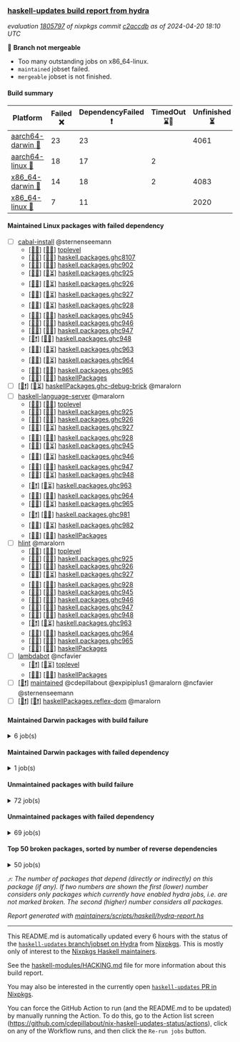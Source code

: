 ### [haskell-updates build report from hydra](https://hydra.nixos.org/jobset/nixpkgs/haskell-updates)
*evaluation [1805797](https://hydra.nixos.org/eval/1805797) of nixpkgs commit [c2accdb](https://github.com/NixOS/nixpkgs/commits/c2accdbb66c3bfe084995cffa1047cda42db15ef) as of 2024-04-20 18:10 UTC*

🔴 **Branch not mergeable**
  * Too many outstanding jobs on x86_64-linux.
  * `maintained` jobset failed.
  * `mergeable` jobset is not finished.

#### Build summary

 | Platform | Failed ❌ | DependencyFailed ❗ | TimedOut ⌛🚫 | Unfinished ⏳ | Success ✅ | 
 | --- | --- | --- | --- | --- | --- | 
 | [aarch64-darwin 🍏](https://hydra.nixos.org/eval/1805797?filter=.aarch64-darwin) | 23 | 23 |  | 4061 | 2248 | 
 | [aarch64-linux 📱](https://hydra.nixos.org/eval/1805797?filter=.aarch64-linux) | 18 | 17 | 2 |  | 6365 | 
 | [x86_64-darwin 🍎](https://hydra.nixos.org/eval/1805797?filter=.x86_64-darwin) | 14 | 18 | 2 | 4083 | 2261 | 
 | [x86_64-linux 🐧](https://hydra.nixos.org/eval/1805797?filter=.x86_64-linux) | 7 | 11 |  | 2020 | 4459 | 
#### Maintained Linux packages with failed dependency
- [ ] [cabal-install](https://hydra.nixos.org/eval/1805797?filter=cabal-install) @sternenseemann
  - [[📱✅]](https://hydra.nixos.org/build/257102555) [[🐧✅]](https://hydra.nixos.org/build/257077080) [toplevel](https://hydra.nixos.org/eval/1805797?filter=cabal-install)
  - [[📱✅]](https://hydra.nixos.org/build/257092781) [[🐧✅]](https://hydra.nixos.org/build/257084860) [haskell.packages.ghc8107](https://hydra.nixos.org/eval/1805797?filter=haskell.packages.ghc8107.cabal-install)
  - [[📱✅]](https://hydra.nixos.org/build/257080838) [[🐧✅]](https://hydra.nixos.org/build/257081045) [haskell.packages.ghc902](https://hydra.nixos.org/eval/1805797?filter=haskell.packages.ghc902.cabal-install)
  - [[📱✅]](https://hydra.nixos.org/build/257077527) [[🐧⏳]](https://hydra.nixos.org/build/257102604) [haskell.packages.ghc925](https://hydra.nixos.org/eval/1805797?filter=haskell.packages.ghc925.cabal-install)
  - [[📱✅]](https://hydra.nixos.org/build/257101699) [[🐧⏳]](https://hydra.nixos.org/build/257093917) [haskell.packages.ghc926](https://hydra.nixos.org/eval/1805797?filter=haskell.packages.ghc926.cabal-install)
  - [[📱✅]](https://hydra.nixos.org/build/257094656) [[🐧⏳]](https://hydra.nixos.org/build/257097434) [haskell.packages.ghc927](https://hydra.nixos.org/eval/1805797?filter=haskell.packages.ghc927.cabal-install)
  - [[📱✅]](https://hydra.nixos.org/build/257101515) [[🐧⏳]](https://hydra.nixos.org/build/257092127) [haskell.packages.ghc928](https://hydra.nixos.org/eval/1805797?filter=haskell.packages.ghc928.cabal-install)
  - [[📱✅]](https://hydra.nixos.org/build/257098844) [[🐧✅]](https://hydra.nixos.org/build/257082294) [haskell.packages.ghc945](https://hydra.nixos.org/eval/1805797?filter=haskell.packages.ghc945.cabal-install)
  - [[📱✅]](https://hydra.nixos.org/build/257088860) [[🐧✅]](https://hydra.nixos.org/build/257084487) [haskell.packages.ghc946](https://hydra.nixos.org/eval/1805797?filter=haskell.packages.ghc946.cabal-install)
  - [[📱✅]](https://hydra.nixos.org/build/257101298) [[🐧✅]](https://hydra.nixos.org/build/257084520) [haskell.packages.ghc947](https://hydra.nixos.org/eval/1805797?filter=haskell.packages.ghc947.cabal-install)
  - [[📱❗]](https://hydra.nixos.org/build/257080717) [[🐧✅]](https://hydra.nixos.org/build/257078749) [haskell.packages.ghc948](https://hydra.nixos.org/eval/1805797?filter=haskell.packages.ghc948.cabal-install)
  - [[📱✅]](https://hydra.nixos.org/build/257091261) [[🐧⏳]](https://hydra.nixos.org/build/257090854) [haskell.packages.ghc963](https://hydra.nixos.org/eval/1805797?filter=haskell.packages.ghc963.cabal-install)
  - [[📱✅]](https://hydra.nixos.org/build/257081618) [[🐧⏳]](https://hydra.nixos.org/build/257100124) [haskell.packages.ghc964](https://hydra.nixos.org/eval/1805797?filter=haskell.packages.ghc964.cabal-install)
  - [[📱✅]](https://hydra.nixos.org/build/257102540) [[🐧✅]](https://hydra.nixos.org/build/257081837) [haskell.packages.ghc965](https://hydra.nixos.org/eval/1805797?filter=haskell.packages.ghc965.cabal-install)
  - [[📱✅]](https://hydra.nixos.org/build/257082537) [[🐧✅]](https://hydra.nixos.org/build/257083153) [haskellPackages](https://hydra.nixos.org/eval/1805797?filter=haskellPackages.cabal-install)
- [ ] [[📱❗]](https://hydra.nixos.org/build/257097389) [[🐧⏳]](https://hydra.nixos.org/build/257101125) [haskellPackages.ghc-debug-brick](https://hydra.nixos.org/eval/1805797?filter=haskellPackages.ghc-debug-brick) @maralorn
- [ ] [haskell-language-server](https://hydra.nixos.org/eval/1805797?filter=haskell-language-server) @maralorn
  - [[📱✅]](https://hydra.nixos.org/build/257099403) [[🐧✅]](https://hydra.nixos.org/build/257089435) [toplevel](https://hydra.nixos.org/eval/1805797?filter=haskell-language-server)
  - [[📱✅]](https://hydra.nixos.org/build/257097964) [[🐧✅]](https://hydra.nixos.org/build/257082484) [haskell.packages.ghc925](https://hydra.nixos.org/eval/1805797?filter=haskell.packages.ghc925.haskell-language-server)
  - [[📱✅]](https://hydra.nixos.org/build/257078220) [[🐧✅]](https://hydra.nixos.org/build/257078686) [haskell.packages.ghc926](https://hydra.nixos.org/eval/1805797?filter=haskell.packages.ghc926.haskell-language-server)
  - [[📱✅]](https://hydra.nixos.org/build/257086143) [[🐧⏳]](https://hydra.nixos.org/build/257095519) [haskell.packages.ghc927](https://hydra.nixos.org/eval/1805797?filter=haskell.packages.ghc927.haskell-language-server)
  - [[📱✅]](https://hydra.nixos.org/build/257089525) [[🐧✅]](https://hydra.nixos.org/build/257083380) [haskell.packages.ghc928](https://hydra.nixos.org/eval/1805797?filter=haskell.packages.ghc928.haskell-language-server)
  - [[📱✅]](https://hydra.nixos.org/build/257078554) [[🐧⏳]](https://hydra.nixos.org/build/257100947) [haskell.packages.ghc945](https://hydra.nixos.org/eval/1805797?filter=haskell.packages.ghc945.haskell-language-server)
  - [[📱✅]](https://hydra.nixos.org/build/257095723) [[🐧⏳]](https://hydra.nixos.org/build/257088856) [haskell.packages.ghc946](https://hydra.nixos.org/eval/1805797?filter=haskell.packages.ghc946.haskell-language-server)
  - [[📱✅]](https://hydra.nixos.org/build/257096722) [[🐧✅]](https://hydra.nixos.org/build/257077109) [haskell.packages.ghc947](https://hydra.nixos.org/eval/1805797?filter=haskell.packages.ghc947.haskell-language-server)
  - [[📱✅]](https://hydra.nixos.org/build/257083818) [[🐧⏳]](https://hydra.nixos.org/build/257094341) [haskell.packages.ghc948](https://hydra.nixos.org/eval/1805797?filter=haskell.packages.ghc948.haskell-language-server)
  - [[📱❗]](https://hydra.nixos.org/build/257092744) [[🐧⏳]](https://hydra.nixos.org/build/257101553) [haskell.packages.ghc963](https://hydra.nixos.org/eval/1805797?filter=haskell.packages.ghc963.haskell-language-server)
  - [[📱✅]](https://hydra.nixos.org/build/257088158) [[🐧✅]](https://hydra.nixos.org/build/257078136) [haskell.packages.ghc964](https://hydra.nixos.org/eval/1805797?filter=haskell.packages.ghc964.haskell-language-server)
  - [[📱✅]](https://hydra.nixos.org/build/257086235) [[🐧⏳]](https://hydra.nixos.org/build/257094004) [haskell.packages.ghc965](https://hydra.nixos.org/eval/1805797?filter=haskell.packages.ghc965.haskell-language-server)
  - [[📱❗]](https://hydra.nixos.org/build/257090012) [[🐧✅]](https://hydra.nixos.org/build/257081536) [haskell.packages.ghc981](https://hydra.nixos.org/eval/1805797?filter=haskell.packages.ghc981.haskell-language-server)
  - [[📱✅]](https://hydra.nixos.org/build/257079674) [[🐧⏳]](https://hydra.nixos.org/build/257083948) [haskell.packages.ghc982](https://hydra.nixos.org/eval/1805797?filter=haskell.packages.ghc982.haskell-language-server)
  - [[📱✅]](https://hydra.nixos.org/build/257101989) [[🐧✅]](https://hydra.nixos.org/build/257084444) [haskellPackages](https://hydra.nixos.org/eval/1805797?filter=haskellPackages.haskell-language-server)
- [ ] [hlint](https://hydra.nixos.org/eval/1805797?filter=hlint) @maralorn
  - [[📱✅]](https://hydra.nixos.org/build/257091561) [[🐧✅]](https://hydra.nixos.org/build/257083716) [toplevel](https://hydra.nixos.org/eval/1805797?filter=hlint)
  - [[📱✅]](https://hydra.nixos.org/build/257090010) [[🐧✅]](https://hydra.nixos.org/build/257091278) [haskell.packages.ghc925](https://hydra.nixos.org/eval/1805797?filter=haskell.packages.ghc925.hlint)
  - [[📱✅]](https://hydra.nixos.org/build/257089860) [[🐧✅]](https://hydra.nixos.org/build/257087570) [haskell.packages.ghc926](https://hydra.nixos.org/eval/1805797?filter=haskell.packages.ghc926.hlint)
  - [[📱✅]](https://hydra.nixos.org/build/257077520) [[🐧⏳]](https://hydra.nixos.org/build/257100024) [haskell.packages.ghc927](https://hydra.nixos.org/eval/1805797?filter=haskell.packages.ghc927.hlint)
  - [[📱✅]](https://hydra.nixos.org/build/257093223) [[🐧✅]](https://hydra.nixos.org/build/257083245) [haskell.packages.ghc928](https://hydra.nixos.org/eval/1805797?filter=haskell.packages.ghc928.hlint)
  - [[📱✅]](https://hydra.nixos.org/build/257089777) [[🐧✅]](https://hydra.nixos.org/build/257083081) [haskell.packages.ghc945](https://hydra.nixos.org/eval/1805797?filter=haskell.packages.ghc945.hlint)
  - [[📱✅]](https://hydra.nixos.org/build/257100091) [[🐧✅]](https://hydra.nixos.org/build/257077619) [haskell.packages.ghc946](https://hydra.nixos.org/eval/1805797?filter=haskell.packages.ghc946.hlint)
  - [[📱✅]](https://hydra.nixos.org/build/257086418) [[🐧✅]](https://hydra.nixos.org/build/257099390) [haskell.packages.ghc947](https://hydra.nixos.org/eval/1805797?filter=haskell.packages.ghc947.hlint)
  - [[📱✅]](https://hydra.nixos.org/build/257076274) [[🐧✅]](https://hydra.nixos.org/build/257083228) [haskell.packages.ghc948](https://hydra.nixos.org/eval/1805797?filter=haskell.packages.ghc948.hlint)
  - [[📱❗]](https://hydra.nixos.org/build/257095333) [[🐧⏳]](https://hydra.nixos.org/build/257100974) [haskell.packages.ghc963](https://hydra.nixos.org/eval/1805797?filter=haskell.packages.ghc963.hlint)
  - [[📱✅]](https://hydra.nixos.org/build/257088070) [[🐧✅]](https://hydra.nixos.org/build/257082494) [haskell.packages.ghc964](https://hydra.nixos.org/eval/1805797?filter=haskell.packages.ghc964.hlint)
  - [[📱✅]](https://hydra.nixos.org/build/257083909) [[🐧✅]](https://hydra.nixos.org/build/257100538) [haskell.packages.ghc965](https://hydra.nixos.org/eval/1805797?filter=haskell.packages.ghc965.hlint)
  - [[📱✅]](https://hydra.nixos.org/build/257091944) [[🐧✅]](https://hydra.nixos.org/build/257088914) [haskellPackages](https://hydra.nixos.org/eval/1805797?filter=haskellPackages.hlint)
- [ ] [lambdabot](https://hydra.nixos.org/eval/1805797?filter=lambdabot) @ncfavier
  - [[📱❗]](https://hydra.nixos.org/build/257076117) [[🐧⏳]](https://hydra.nixos.org/build/257097541) [toplevel](https://hydra.nixos.org/eval/1805797?filter=lambdabot)
  - [[📱✅]](https://hydra.nixos.org/build/257097349) [[🐧✅]](https://hydra.nixos.org/build/257081581) [haskellPackages](https://hydra.nixos.org/eval/1805797?filter=haskellPackages.lambdabot)
- [ ] [[🐧❗]](https://hydra.nixos.org/build/257087310) [maintained](https://hydra.nixos.org/eval/1805797?filter=maintained) @cdepillabout @expipiplus1 @maralorn @ncfavier @sternenseemann
- [ ] [[📱❗]](https://hydra.nixos.org/build/257077832) [[🐧❗]](https://hydra.nixos.org/build/257089522) [haskellPackages.reflex-dom](https://hydra.nixos.org/eval/1805797?filter=haskellPackages.reflex-dom) @maralorn
#### Maintained Darwin packages with build failure
<details><summary>6 job(s) </summary>

- [ ] [ghcHEAD](https://hydra.nixos.org/eval/1805797?filter=ghcHEAD) @cdepillabout @expipiplus1 @guibou @maralorn @ncfavier @sternenseemann
  - [[🍏❌]](https://hydra.nixos.org/build/257080123) [[🍎✅]](https://hydra.nixos.org/build/257076188) [haskell.compiler](https://hydra.nixos.org/eval/1805797?filter=haskell.compiler.ghcHEAD)
  - [[🍏❌]](https://hydra.nixos.org/build/257078259) [[🍎⏳]](https://hydra.nixos.org/build/257093772) [haskell.compiler.native-bignum](https://hydra.nixos.org/eval/1805797?filter=haskell.compiler.native-bignum.ghcHEAD)
- [ ] [git-annex](https://hydra.nixos.org/eval/1805797?filter=git-annex) @peti @roosemberth
  - [[🍏❌]](https://hydra.nixos.org/build/257078020) [[🍎❌]](https://hydra.nixos.org/build/257077811) [toplevel](https://hydra.nixos.org/eval/1805797?filter=git-annex)
  - [[🍏❌]](https://hydra.nixos.org/build/257089763) [[🍎❌]](https://hydra.nixos.org/build/257084587) [haskellPackages](https://hydra.nixos.org/eval/1805797?filter=haskellPackages.git-annex)
</details>

#### Maintained Darwin packages with failed dependency
<details><summary>1 job(s) </summary>

- [ ] [[🍏❗]](https://hydra.nixos.org/build/257077665) [[🍎⏳]](https://hydra.nixos.org/build/257088701) [haskellPackages.ghc-debug-brick](https://hydra.nixos.org/eval/1805797?filter=haskellPackages.ghc-debug-brick) @maralorn
</details>

#### Unmaintained packages with build failure
<details><summary>72 job(s) </summary>

- [ ] [primitive](https://hydra.nixos.org/eval/1805797?filter=primitive)  ⤴️ 2628 | 8448
  - [[🍏✅]](https://hydra.nixos.org/build/257099480) [[📱✅]](https://hydra.nixos.org/build/257089455) [[🍎✅]](https://hydra.nixos.org/build/257079989) [[🐧✅]](https://hydra.nixos.org/build/257088133) [haskell.packages.ghc8107](https://hydra.nixos.org/eval/1805797?filter=haskell.packages.ghc8107.primitive)
  - [[🍏✅]](https://hydra.nixos.org/build/257076147) [[📱✅]](https://hydra.nixos.org/build/257087866) [[🍎✅]](https://hydra.nixos.org/build/257079996) [[🐧✅]](https://hydra.nixos.org/build/257087687) [haskell.packages.ghc902](https://hydra.nixos.org/eval/1805797?filter=haskell.packages.ghc902.primitive)
  - [[🍏✅]](https://hydra.nixos.org/build/257099311) [[📱✅]](https://hydra.nixos.org/build/257084541) [[🍎✅]](https://hydra.nixos.org/build/257098633) [[🐧✅]](https://hydra.nixos.org/build/257077795) [haskell.packages.ghc925](https://hydra.nixos.org/eval/1805797?filter=haskell.packages.ghc925.primitive)
  - [[🍏✅]](https://hydra.nixos.org/build/257083507) [[📱✅]](https://hydra.nixos.org/build/257091880) [[🍎✅]](https://hydra.nixos.org/build/257099175) [[🐧✅]](https://hydra.nixos.org/build/257086582) [haskell.packages.ghc926](https://hydra.nixos.org/eval/1805797?filter=haskell.packages.ghc926.primitive)
  - [[🍏⏳]](https://hydra.nixos.org/build/257089274) [[📱✅]](https://hydra.nixos.org/build/257096495) [[🍎✅]](https://hydra.nixos.org/build/257096981) [[🐧✅]](https://hydra.nixos.org/build/257095250) [haskell.packages.ghc927](https://hydra.nixos.org/eval/1805797?filter=haskell.packages.ghc927.primitive)
  - [[🍏✅]](https://hydra.nixos.org/build/257081530) [[📱✅]](https://hydra.nixos.org/build/257088118) [[🍎✅]](https://hydra.nixos.org/build/257101507) [[🐧✅]](https://hydra.nixos.org/build/257085095) [haskell.packages.ghc928](https://hydra.nixos.org/eval/1805797?filter=haskell.packages.ghc928.primitive)
  - [[🍏✅]](https://hydra.nixos.org/build/257098570) [[📱✅]](https://hydra.nixos.org/build/257085119) [[🍎✅]](https://hydra.nixos.org/build/257092521) [[🐧✅]](https://hydra.nixos.org/build/257081368) [haskell.packages.ghc945](https://hydra.nixos.org/eval/1805797?filter=haskell.packages.ghc945.primitive)
  - [[🍏✅]](https://hydra.nixos.org/build/257079684) [[📱✅]](https://hydra.nixos.org/build/257081647) [[🍎⏳]](https://hydra.nixos.org/build/257096857) [[🐧✅]](https://hydra.nixos.org/build/257100892) [haskell.packages.ghc946](https://hydra.nixos.org/eval/1805797?filter=haskell.packages.ghc946.primitive)
  - [[🍏✅]](https://hydra.nixos.org/build/257078394) [[📱✅]](https://hydra.nixos.org/build/257086654) [[🍎✅]](https://hydra.nixos.org/build/257091306) [[🐧✅]](https://hydra.nixos.org/build/257077996) [haskell.packages.ghc947](https://hydra.nixos.org/eval/1805797?filter=haskell.packages.ghc947.primitive)
  - [[🍏✅]](https://hydra.nixos.org/build/257077290) [[📱✅]](https://hydra.nixos.org/build/257088446) [[🍎✅]](https://hydra.nixos.org/build/257078180) [[🐧✅]](https://hydra.nixos.org/build/257076217) [haskell.packages.ghc948](https://hydra.nixos.org/eval/1805797?filter=haskell.packages.ghc948.primitive)
  - [[🍏✅]](https://hydra.nixos.org/build/257089786) [[📱✅]](https://hydra.nixos.org/build/257081119) [[🍎✅]](https://hydra.nixos.org/build/257097201) [[🐧✅]](https://hydra.nixos.org/build/257080432) [haskell.packages.ghc963](https://hydra.nixos.org/eval/1805797?filter=haskell.packages.ghc963.primitive)
  - [[🍏✅]](https://hydra.nixos.org/build/257085969) [[📱✅]](https://hydra.nixos.org/build/257079215) [[🍎✅]](https://hydra.nixos.org/build/257077602) [[🐧✅]](https://hydra.nixos.org/build/257083885) [haskell.packages.ghc964](https://hydra.nixos.org/eval/1805797?filter=haskell.packages.ghc964.primitive)
  - [[🍏✅]](https://hydra.nixos.org/build/257085088) [[📱✅]](https://hydra.nixos.org/build/257078320) [[🍎✅]](https://hydra.nixos.org/build/257095375) [[🐧✅]](https://hydra.nixos.org/build/257081040) [haskell.packages.ghc965](https://hydra.nixos.org/eval/1805797?filter=haskell.packages.ghc965.primitive)
  - [[🍏✅]](https://hydra.nixos.org/build/257087629) [[📱❌]](https://hydra.nixos.org/build/257081264) [[🍎⏳]](https://hydra.nixos.org/build/257096529) [[🐧✅]](https://hydra.nixos.org/build/257079160) [haskell.packages.ghc981](https://hydra.nixos.org/eval/1805797?filter=haskell.packages.ghc981.primitive)
  - [[🍏✅]](https://hydra.nixos.org/build/257077604) [[📱✅]](https://hydra.nixos.org/build/257090327) [[🍎⏳]](https://hydra.nixos.org/build/257089484) [[🐧✅]](https://hydra.nixos.org/build/257088552) [haskell.packages.ghc982](https://hydra.nixos.org/eval/1805797?filter=haskell.packages.ghc982.primitive)
  - [[🍏✅]](https://hydra.nixos.org/build/257097572) [[📱✅]](https://hydra.nixos.org/build/257096657) [[🍎✅]](https://hydra.nixos.org/build/257087730) [[🐧✅]](https://hydra.nixos.org/build/257081994) [haskellPackages](https://hydra.nixos.org/eval/1805797?filter=haskellPackages.primitive)
- [ ] [ghc-lib-parser](https://hydra.nixos.org/eval/1805797?filter=ghc-lib-parser)  ⤴️ 19 | 67
  - [[🍏✅]](https://hydra.nixos.org/build/257100356) [[📱✅]](https://hydra.nixos.org/build/257091635) [[🍎⏳]](https://hydra.nixos.org/build/257099548) [[🐧⏳]](https://hydra.nixos.org/build/257101525) [haskell.packages.ghc8107](https://hydra.nixos.org/eval/1805797?filter=haskell.packages.ghc8107.ghc-lib-parser)
  - [[🍏⏳]](https://hydra.nixos.org/build/257100150) [[📱❌]](https://hydra.nixos.org/build/257079645) [[🍎⏳]](https://hydra.nixos.org/build/257084410) [[🐧❌]](https://hydra.nixos.org/build/257080714) [haskell.packages.ghc902](https://hydra.nixos.org/eval/1805797?filter=haskell.packages.ghc902.ghc-lib-parser)
  - [[🍏✅]](https://hydra.nixos.org/build/257076582) [[📱✅]](https://hydra.nixos.org/build/257081669) [[🍎✅]](https://hydra.nixos.org/build/257084474) [[🐧✅]](https://hydra.nixos.org/build/257095284) [haskell.packages.ghc925](https://hydra.nixos.org/eval/1805797?filter=haskell.packages.ghc925.ghc-lib-parser)
  - [[🍏✅]](https://hydra.nixos.org/build/257089134) [[📱✅]](https://hydra.nixos.org/build/257095691) [[🍎✅]](https://hydra.nixos.org/build/257097972) [[🐧✅]](https://hydra.nixos.org/build/257091373) [haskell.packages.ghc926](https://hydra.nixos.org/eval/1805797?filter=haskell.packages.ghc926.ghc-lib-parser)
  - [[🍏⏳]](https://hydra.nixos.org/build/257099472) [[📱✅]](https://hydra.nixos.org/build/257088147) [[🍎⏳]](https://hydra.nixos.org/build/257083792) [[🐧⏳]](https://hydra.nixos.org/build/257090242) [haskell.packages.ghc927](https://hydra.nixos.org/eval/1805797?filter=haskell.packages.ghc927.ghc-lib-parser)
  - [[🍏✅]](https://hydra.nixos.org/build/257102035) [[📱✅]](https://hydra.nixos.org/build/257077415) [[🍎✅]](https://hydra.nixos.org/build/257085168) [[🐧✅]](https://hydra.nixos.org/build/257099261) [haskell.packages.ghc928](https://hydra.nixos.org/eval/1805797?filter=haskell.packages.ghc928.ghc-lib-parser)
  - [[🍏✅]](https://hydra.nixos.org/build/257092458) [[📱✅]](https://hydra.nixos.org/build/257089528) [[🍎✅]](https://hydra.nixos.org/build/257100081) [[🐧✅]](https://hydra.nixos.org/build/257080842) [haskell.packages.ghc945](https://hydra.nixos.org/eval/1805797?filter=haskell.packages.ghc945.ghc-lib-parser)
  - [[🍏✅]](https://hydra.nixos.org/build/257085918) [[📱✅]](https://hydra.nixos.org/build/257090265) [[🍎⏳]](https://hydra.nixos.org/build/257086550) [[🐧✅]](https://hydra.nixos.org/build/257099733) [haskell.packages.ghc946](https://hydra.nixos.org/eval/1805797?filter=haskell.packages.ghc946.ghc-lib-parser)
  - [[🍏✅]](https://hydra.nixos.org/build/257090195) [[📱✅]](https://hydra.nixos.org/build/257085282) [[🍎✅]](https://hydra.nixos.org/build/257085103) [[🐧✅]](https://hydra.nixos.org/build/257096062) [haskell.packages.ghc947](https://hydra.nixos.org/eval/1805797?filter=haskell.packages.ghc947.ghc-lib-parser)
  - [[🍏✅]](https://hydra.nixos.org/build/257101849) [[📱✅]](https://hydra.nixos.org/build/257100215) [[🍎✅]](https://hydra.nixos.org/build/257091340) [[🐧✅]](https://hydra.nixos.org/build/257087968) [haskell.packages.ghc948](https://hydra.nixos.org/eval/1805797?filter=haskell.packages.ghc948.ghc-lib-parser)
  - [[🍏⏳]](https://hydra.nixos.org/build/257091011) [[📱✅]](https://hydra.nixos.org/build/257082357) [[🍎✅]](https://hydra.nixos.org/build/257098746) [[🐧✅]](https://hydra.nixos.org/build/257089900) [haskell.packages.ghc963](https://hydra.nixos.org/eval/1805797?filter=haskell.packages.ghc963.ghc-lib-parser)
  - [[🍏✅]](https://hydra.nixos.org/build/257091672) [[📱✅]](https://hydra.nixos.org/build/257090963) [[🍎✅]](https://hydra.nixos.org/build/257084867) [[🐧✅]](https://hydra.nixos.org/build/257101753) [haskell.packages.ghc964](https://hydra.nixos.org/eval/1805797?filter=haskell.packages.ghc964.ghc-lib-parser)
  - [[🍏✅]](https://hydra.nixos.org/build/257080794) [[📱✅]](https://hydra.nixos.org/build/257096392) [[🍎✅]](https://hydra.nixos.org/build/257085962) [[🐧✅]](https://hydra.nixos.org/build/257100740) [haskell.packages.ghc965](https://hydra.nixos.org/eval/1805797?filter=haskell.packages.ghc965.ghc-lib-parser)
  - [[🍏✅]](https://hydra.nixos.org/build/257086886) [[📱✅]](https://hydra.nixos.org/build/257099441) [[🍎✅]](https://hydra.nixos.org/build/257087034) [[🐧✅]](https://hydra.nixos.org/build/257084169) [haskellPackages](https://hydra.nixos.org/eval/1805797?filter=haskellPackages.ghc-lib-parser)
- [ ] [[🍏❌]](https://hydra.nixos.org/build/257085650) [[📱✅]](https://hydra.nixos.org/build/257098328) [[🍎❌]](https://hydra.nixos.org/build/257092370) [[🐧✅]](https://hydra.nixos.org/build/257093820) [haskellPackages.fmt](https://hydra.nixos.org/eval/1805797?filter=haskellPackages.fmt)  ⤴️ 7 | 25
- [ ] [[🍏❌]](https://hydra.nixos.org/build/257084157) [[📱❌]](https://hydra.nixos.org/build/257100601) [[🍎⏳]](https://hydra.nixos.org/build/257083485) [[🐧❌]](https://hydra.nixos.org/build/257093250) [haskellPackages.jsaddle-dom](https://hydra.nixos.org/eval/1805797?filter=haskellPackages.jsaddle-dom)  ⤴️ 6 | 39
- [ ] [[🍏❌]](https://hydra.nixos.org/build/257100920) [[📱✅]](https://hydra.nixos.org/build/257081496) [[🍎❌]](https://hydra.nixos.org/build/257080969) [[🐧✅]](https://hydra.nixos.org/build/257091688) [haskellPackages.http-reverse-proxy](https://hydra.nixos.org/eval/1805797?filter=haskellPackages.http-reverse-proxy)  ⤴️ 2 | 10
- [ ] [[🍏⏳]](https://hydra.nixos.org/build/257090656) [[📱✅]](https://hydra.nixos.org/build/257097990) [[🍎❌]](https://hydra.nixos.org/build/257078091) [[🐧✅]](https://hydra.nixos.org/build/257088432) [haskellPackages.lbfgs](https://hydra.nixos.org/eval/1805797?filter=haskellPackages.lbfgs)  ⤴️ 2 | 3
- [ ] [[🍏⏳]](https://hydra.nixos.org/build/257084490) [[📱❌]](https://hydra.nixos.org/build/257097191) [[🍎✅]](https://hydra.nixos.org/build/257079473) [[🐧✅]](https://hydra.nixos.org/build/257079186) [haskellPackages.invertible](https://hydra.nixos.org/eval/1805797?filter=haskellPackages.invertible)  ⤴️ 1 | 5
- [ ] [[🍏⏳]](https://hydra.nixos.org/build/257094669) [[📱❌]](https://hydra.nixos.org/build/257086500) [[🍎❌]](https://hydra.nixos.org/build/257077231) [[🐧❌]](https://hydra.nixos.org/build/257102512) [haskellPackages.errata](https://hydra.nixos.org/eval/1805797?filter=haskellPackages.errata)  ⤴️ 1 | 3
- [ ] [[🍏❌]](https://hydra.nixos.org/build/257078583) [[📱✅]](https://hydra.nixos.org/build/257087131) [[🍎⏳]](https://hydra.nixos.org/build/257098228) [[🐧✅]](https://hydra.nixos.org/build/257077955) [haskellPackages.gi-gdkx11](https://hydra.nixos.org/eval/1805797?filter=haskellPackages.gi-gdkx11)  ⤴️ 1 | 1
- [ ] [[🍏⏳]](https://hydra.nixos.org/build/257090157) [[📱❌]](https://hydra.nixos.org/build/257081555) [[🍎⏳]](https://hydra.nixos.org/build/257085588) [[🐧✅]](https://hydra.nixos.org/build/257085113) [haskellPackages.nlopt-haskell](https://hydra.nixos.org/eval/1805797?filter=haskellPackages.nlopt-haskell)  ⤴️ 1 | 1
- [ ] [[🍏❌]](https://hydra.nixos.org/build/257080561) [[📱✅]](https://hydra.nixos.org/build/257100704) [[🍎⏳]](https://hydra.nixos.org/build/257087883) [[🐧✅]](https://hydra.nixos.org/build/257079876) [haskellPackages.openal-ffi](https://hydra.nixos.org/eval/1805797?filter=haskellPackages.openal-ffi)  ⤴️ 1 | 1
- [ ] [[🍎❌]](https://hydra.nixos.org/build/257092765) [[🐧✅]](https://hydra.nixos.org/build/257081099) [haskellPackages.swisstable](https://hydra.nixos.org/eval/1805797?filter=haskellPackages.swisstable)  ⤴️ 1 | 1
- [ ] [[🍏❌]](https://hydra.nixos.org/build/257101323) [[📱✅]](https://hydra.nixos.org/build/257098734) [[🍎❌]](https://hydra.nixos.org/build/257077397) [[🐧✅]](https://hydra.nixos.org/build/257079715) [haskellPackages.sym](https://hydra.nixos.org/eval/1805797?filter=haskellPackages.sym)  ⤴️ 1 | 1
- [ ] [[🍏⏳]](https://hydra.nixos.org/build/257100392) [[📱✅]](https://hydra.nixos.org/build/257080542) [[🍎❌]](https://hydra.nixos.org/build/257077340) [[🐧⏳]](https://hydra.nixos.org/build/257091380) [haskellPackages.libxml-sax](https://hydra.nixos.org/eval/1805797?filter=haskellPackages.libxml-sax)  ⤴️ 0 | 21
- [ ] [[🍏⏳]](https://hydra.nixos.org/build/257093426) [[📱❌]](https://hydra.nixos.org/build/257087536) [[🍎⏳]](https://hydra.nixos.org/build/257086488) [[🐧✅]](https://hydra.nixos.org/build/257085709) [haskellPackages.freetype2](https://hydra.nixos.org/eval/1805797?filter=haskellPackages.freetype2)  ⤴️ 0 | 12
- [ ] [[🍏⏳]](https://hydra.nixos.org/build/257084464) [[📱❌]](https://hydra.nixos.org/build/257095700) [[🍎⏳]](https://hydra.nixos.org/build/257094174) [[🐧⏳]](https://hydra.nixos.org/build/257090342) [haskellPackages.hw-simd](https://hydra.nixos.org/eval/1805797?filter=haskellPackages.hw-simd)  ⤴️ 0 | 9
- [ ] [[🍏❌]](https://hydra.nixos.org/build/257078484) [[📱✅]](https://hydra.nixos.org/build/257092926) [[🍎⏳]](https://hydra.nixos.org/build/257100754) [[🐧✅]](https://hydra.nixos.org/build/257076448) [haskellPackages.pipes-zlib](https://hydra.nixos.org/eval/1805797?filter=haskellPackages.pipes-zlib)  ⤴️ 0 | 5
- [ ] [[🍏❌]](https://hydra.nixos.org/build/257080254) [[📱✅]](https://hydra.nixos.org/build/257090614) [[🍎✅]](https://hydra.nixos.org/build/257080577) [[🐧⏳]](https://hydra.nixos.org/build/257101863) [haskellPackages.rdtsc](https://hydra.nixos.org/eval/1805797?filter=haskellPackages.rdtsc)  ⤴️ 0 | 4
- [ ] [[🍏❌]](https://hydra.nixos.org/build/257078542) [[📱✅]](https://hydra.nixos.org/build/257080840) [[🍎⏳]](https://hydra.nixos.org/build/257085296) [[🐧✅]](https://hydra.nixos.org/build/257076803) [haskellPackages.rawfilepath](https://hydra.nixos.org/eval/1805797?filter=haskellPackages.rawfilepath)  ⤴️ 0 | 2
- [ ] [[🍏❌]](https://hydra.nixos.org/build/257078815) [[📱✅]](https://hydra.nixos.org/build/257095293) [[🍎⏳]](https://hydra.nixos.org/build/257087436) [[🐧✅]](https://hydra.nixos.org/build/257081372) [haskellPackages.diagrams-html5](https://hydra.nixos.org/eval/1805797?filter=haskellPackages.diagrams-html5)  ⤴️ 0 | 1
- [ ] [[🍏❌]](https://hydra.nixos.org/build/257077311) [[📱✅]](https://hydra.nixos.org/build/257088704) [[🍎⏳]](https://hydra.nixos.org/build/257099701) [[🐧✅]](https://hydra.nixos.org/build/257078605) [haskellPackages.hamid](https://hydra.nixos.org/eval/1805797?filter=haskellPackages.hamid)  ⤴️ 0 | 1
- [ ] [[🍏❌]](https://hydra.nixos.org/build/257079626) [[📱✅]](https://hydra.nixos.org/build/257076990) [[🍎⏳]](https://hydra.nixos.org/build/257099652) [[🐧✅]](https://hydra.nixos.org/build/257079510) [haskellPackages.huckleberry](https://hydra.nixos.org/eval/1805797?filter=haskellPackages.huckleberry)  ⤴️ 0 | 1
- [ ] [[🍏❌]](https://hydra.nixos.org/build/257076169) [[📱✅]](https://hydra.nixos.org/build/257092377) [[🍎❌]](https://hydra.nixos.org/build/257076999) [[🐧✅]](https://hydra.nixos.org/build/257079401) [haskellPackages.select](https://hydra.nixos.org/eval/1805797?filter=haskellPackages.select)  ⤴️ 0 | 1
- [ ] [[🍏⏳]](https://hydra.nixos.org/build/257096271) [[📱❌]](https://hydra.nixos.org/build/257101802) [[🍎⏳]](https://hydra.nixos.org/build/257102319) [[🐧✅]](https://hydra.nixos.org/build/257084929) [haskellPackages.GOST34112012-Hash](https://hydra.nixos.org/eval/1805797?filter=haskellPackages.GOST34112012-Hash) 
- [ ] [[🍏⏳]](https://hydra.nixos.org/build/257081934) [[📱❌]](https://hydra.nixos.org/build/257085205) [[🍎⏳]](https://hydra.nixos.org/build/257082348) [[🐧✅]](https://hydra.nixos.org/build/257088710) [haskellPackages.HsASA](https://hydra.nixos.org/eval/1805797?filter=haskellPackages.HsASA) 
- [ ] [[🍏⏳]](https://hydra.nixos.org/build/257099781) [[📱❌]](https://hydra.nixos.org/build/257092716) [[🍎❌]](https://hydra.nixos.org/build/257078618) [[🐧⏳]](https://hydra.nixos.org/build/257091363) [haskellPackages.cabal-build-programs](https://hydra.nixos.org/eval/1805797?filter=haskellPackages.cabal-build-programs) 
- [ ] [[🍏⏳]](https://hydra.nixos.org/build/257095534) [[📱❌]](https://hydra.nixos.org/build/257088151) [[🍎⏳]](https://hydra.nixos.org/build/257091119) [[🐧❌]](https://hydra.nixos.org/build/257082502) [haskellPackages.changelog-d](https://hydra.nixos.org/eval/1805797?filter=haskellPackages.changelog-d) 
- [ ] [[🍏⏳]](https://hydra.nixos.org/build/257092188) [[📱❌]](https://hydra.nixos.org/build/257089259) [[🍎⏳]](https://hydra.nixos.org/build/257096060) [[🐧❌]](https://hydra.nixos.org/build/257082301) [fffuu](https://hydra.nixos.org/eval/1805797?filter=fffuu) 
- [ ] [[🍏❌]](https://hydra.nixos.org/build/257096883) [[📱❌]](https://hydra.nixos.org/build/257091661) [[🍎⏳]](https://hydra.nixos.org/build/257086987) [[🐧❌]](https://hydra.nixos.org/build/257090386) [haskellPackages.ghc-debug-client](https://hydra.nixos.org/eval/1805797?filter=haskellPackages.ghc-debug-client) 
- [ ] [[🍏❌]](https://hydra.nixos.org/build/257077408) [[🍎⏳]](https://hydra.nixos.org/build/257085616) [haskellPackages.gi-gtkosxapplication](https://hydra.nixos.org/eval/1805797?filter=haskellPackages.gi-gtkosxapplication) 
- [ ] [[🍏❌]](https://hydra.nixos.org/build/257079766) [[🍎❌]](https://hydra.nixos.org/build/257079837) [haskellPackages.gtk-mac-integration](https://hydra.nixos.org/eval/1805797?filter=haskellPackages.gtk-mac-integration) 
- [ ] [[🍏❌]](https://hydra.nixos.org/build/257076443) [[📱✅]](https://hydra.nixos.org/build/257081253) [[🍎⏳]](https://hydra.nixos.org/build/257081597) [[🐧⏳]](https://hydra.nixos.org/build/257091427) [haskellPackages.hunspell-hs](https://hydra.nixos.org/eval/1805797?filter=haskellPackages.hunspell-hs) 
- [ ] [[🍏⏳]](https://hydra.nixos.org/build/257100284) [[🍎❌]](https://hydra.nixos.org/build/257079418) [haskellPackages.kqueue](https://hydra.nixos.org/eval/1805797?filter=haskellPackages.kqueue) 
- [ ] [[🍏⏳]](https://hydra.nixos.org/build/257084881) [[📱❌]](https://hydra.nixos.org/build/257100123) [[🍎⏳]](https://hydra.nixos.org/build/257089170) [[🐧✅]](https://hydra.nixos.org/build/257086725) [haskellPackages.linear-tests](https://hydra.nixos.org/eval/1805797?filter=haskellPackages.linear-tests) 
- [ ] [[🍏❌]](https://hydra.nixos.org/build/257079652) [[📱❌]](https://hydra.nixos.org/build/257088358) [[🍎⏳]](https://hydra.nixos.org/build/257086602) [[🐧❌]](https://hydra.nixos.org/build/257083706) [haskellPackages.lsql-csv](https://hydra.nixos.org/eval/1805797?filter=haskellPackages.lsql-csv) 
- [ ] [[🍏⏳]](https://hydra.nixos.org/build/257084292) [[📱✅]](https://hydra.nixos.org/build/257078909) [[🍎❌]](https://hydra.nixos.org/build/257078260) [[🐧✅]](https://hydra.nixos.org/build/257080048) [haskellPackages.memzero](https://hydra.nixos.org/eval/1805797?filter=haskellPackages.memzero) 
- [ ] [[🍏❌]](https://hydra.nixos.org/build/257076848) [[📱✅]](https://hydra.nixos.org/build/257096841) [[🍎⏳]](https://hydra.nixos.org/build/257097155) [[🐧⏳]](https://hydra.nixos.org/build/257096309) [haskellPackages.persistent-pagination](https://hydra.nixos.org/eval/1805797?filter=haskellPackages.persistent-pagination) 
- [ ] [[🍏❌]](https://hydra.nixos.org/build/257077182) [[📱✅]](https://hydra.nixos.org/build/257094228) [[🍎⏳]](https://hydra.nixos.org/build/257084064) [[🐧⏳]](https://hydra.nixos.org/build/257094027) [haskellPackages.pthread](https://hydra.nixos.org/eval/1805797?filter=haskellPackages.pthread) 
- [ ] [[🍏⏳]](https://hydra.nixos.org/build/257101197) [[📱✅]](https://hydra.nixos.org/build/257098398) [[🍎❌]](https://hydra.nixos.org/build/257077181) [[🐧⏳]](https://hydra.nixos.org/build/257090928) [haskellPackages.shared-memory](https://hydra.nixos.org/eval/1805797?filter=haskellPackages.shared-memory) 
- [ ] [[🍏⏳]](https://hydra.nixos.org/build/257096044) [[📱❌]](https://hydra.nixos.org/build/257079085) [[🍎⏳]](https://hydra.nixos.org/build/257083328) [[🐧✅]](https://hydra.nixos.org/build/257090178) [haskellPackages.simdutf](https://hydra.nixos.org/eval/1805797?filter=haskellPackages.simdutf) 
- [ ] [[🍏❌]](https://hydra.nixos.org/build/257077190) [[📱✅]](https://hydra.nixos.org/build/257100399) [[🍎⏳]](https://hydra.nixos.org/build/257097977) [[🐧⏳]](https://hydra.nixos.org/build/257099424) [haskellPackages.sydtest-autodocodec](https://hydra.nixos.org/eval/1805797?filter=haskellPackages.sydtest-autodocodec) 
- [ ] [[📱❌]](https://hydra.nixos.org/build/257095445) [[🐧⏳]](https://hydra.nixos.org/build/257100610) [haskellPackages.tasty-papi](https://hydra.nixos.org/eval/1805797?filter=haskellPackages.tasty-papi) 
</details>

#### Unmaintained packages with failed dependency
<details><summary>69 job(s) </summary>

- [ ] [ghc-lib-parser-ex](https://hydra.nixos.org/eval/1805797?filter=ghc-lib-parser-ex)  ⤴️ 13 | 44
  - [[🍏⏳]](https://hydra.nixos.org/build/257086719) [[📱✅]](https://hydra.nixos.org/build/257091617) [[🍎⏳]](https://hydra.nixos.org/build/257093961) [[🐧⏳]](https://hydra.nixos.org/build/257086881) [haskell.packages.ghc8107](https://hydra.nixos.org/eval/1805797?filter=haskell.packages.ghc8107.ghc-lib-parser-ex)
  - [[🍏⏳]](https://hydra.nixos.org/build/257088940) [[📱❗]](https://hydra.nixos.org/build/257083717) [[🍎⏳]](https://hydra.nixos.org/build/257092170) [[🐧❗]](https://hydra.nixos.org/build/257097476) [haskell.packages.ghc902](https://hydra.nixos.org/eval/1805797?filter=haskell.packages.ghc902.ghc-lib-parser-ex)
  - [[🍏⏳]](https://hydra.nixos.org/build/257094921) [[📱✅]](https://hydra.nixos.org/build/257089117) [[🍎✅]](https://hydra.nixos.org/build/257084934) [[🐧✅]](https://hydra.nixos.org/build/257084136) [haskell.packages.ghc925](https://hydra.nixos.org/eval/1805797?filter=haskell.packages.ghc925.ghc-lib-parser-ex)
  - [[🍏✅]](https://hydra.nixos.org/build/257094110) [[📱✅]](https://hydra.nixos.org/build/257094259) [[🍎✅]](https://hydra.nixos.org/build/257076600) [[🐧✅]](https://hydra.nixos.org/build/257098014) [haskell.packages.ghc926](https://hydra.nixos.org/eval/1805797?filter=haskell.packages.ghc926.ghc-lib-parser-ex)
  - [[🍏⏳]](https://hydra.nixos.org/build/257088091) [[📱✅]](https://hydra.nixos.org/build/257079411) [[🍎⏳]](https://hydra.nixos.org/build/257094846) [[🐧⏳]](https://hydra.nixos.org/build/257086779) [haskell.packages.ghc927](https://hydra.nixos.org/eval/1805797?filter=haskell.packages.ghc927.ghc-lib-parser-ex)
  - [[🍏⏳]](https://hydra.nixos.org/build/257097101) [[📱✅]](https://hydra.nixos.org/build/257102304) [[🍎⏳]](https://hydra.nixos.org/build/257085894) [[🐧✅]](https://hydra.nixos.org/build/257093466) [haskell.packages.ghc928](https://hydra.nixos.org/eval/1805797?filter=haskell.packages.ghc928.ghc-lib-parser-ex)
  - [[🍏✅]](https://hydra.nixos.org/build/257095647) [[📱✅]](https://hydra.nixos.org/build/257085636) [[🍎✅]](https://hydra.nixos.org/build/257095083) [[🐧✅]](https://hydra.nixos.org/build/257078806) [haskell.packages.ghc945](https://hydra.nixos.org/eval/1805797?filter=haskell.packages.ghc945.ghc-lib-parser-ex)
  - [[🍏✅]](https://hydra.nixos.org/build/257096621) [[📱✅]](https://hydra.nixos.org/build/257100154) [[🍎⏳]](https://hydra.nixos.org/build/257094652) [[🐧✅]](https://hydra.nixos.org/build/257094069) [haskell.packages.ghc946](https://hydra.nixos.org/eval/1805797?filter=haskell.packages.ghc946.ghc-lib-parser-ex)
  - [[🍏✅]](https://hydra.nixos.org/build/257076145) [[📱✅]](https://hydra.nixos.org/build/257097049) [[🍎✅]](https://hydra.nixos.org/build/257078364) [[🐧✅]](https://hydra.nixos.org/build/257085595) [haskell.packages.ghc947](https://hydra.nixos.org/eval/1805797?filter=haskell.packages.ghc947.ghc-lib-parser-ex)
  - [[🍏⏳]](https://hydra.nixos.org/build/257086105) [[📱✅]](https://hydra.nixos.org/build/257093208) [[🍎⏳]](https://hydra.nixos.org/build/257092425) [[🐧✅]](https://hydra.nixos.org/build/257083632) [haskell.packages.ghc948](https://hydra.nixos.org/eval/1805797?filter=haskell.packages.ghc948.ghc-lib-parser-ex)
  - [[🍏⏳]](https://hydra.nixos.org/build/257093028) [[📱✅]](https://hydra.nixos.org/build/257099281) [[🍎✅]](https://hydra.nixos.org/build/257081711) [[🐧✅]](https://hydra.nixos.org/build/257086605) [haskell.packages.ghc963](https://hydra.nixos.org/eval/1805797?filter=haskell.packages.ghc963.ghc-lib-parser-ex)
  - [[🍏⏳]](https://hydra.nixos.org/build/257101095) [[📱✅]](https://hydra.nixos.org/build/257077111) [[🍎✅]](https://hydra.nixos.org/build/257088277) [[🐧✅]](https://hydra.nixos.org/build/257101970) [haskell.packages.ghc964](https://hydra.nixos.org/eval/1805797?filter=haskell.packages.ghc964.ghc-lib-parser-ex)
  - [[🍏✅]](https://hydra.nixos.org/build/257101856) [[📱✅]](https://hydra.nixos.org/build/257083655) [[🍎✅]](https://hydra.nixos.org/build/257088067) [[🐧✅]](https://hydra.nixos.org/build/257099871) [haskell.packages.ghc965](https://hydra.nixos.org/eval/1805797?filter=haskell.packages.ghc965.ghc-lib-parser-ex)
  - [[🍏✅]](https://hydra.nixos.org/build/257080576) [[📱✅]](https://hydra.nixos.org/build/257079272) [[🍎✅]](https://hydra.nixos.org/build/257086615) [[🐧✅]](https://hydra.nixos.org/build/257079719) [haskellPackages](https://hydra.nixos.org/eval/1805797?filter=haskellPackages.ghc-lib-parser-ex)
- [ ] [[🍏❗]](https://hydra.nixos.org/build/257092619) [[📱❗]](https://hydra.nixos.org/build/257100157) [[🍎⏳]](https://hydra.nixos.org/build/257084310) [[🐧❗]](https://hydra.nixos.org/build/257097740) [haskellPackages.ghcjs-dom-jsaddle](https://hydra.nixos.org/eval/1805797?filter=haskellPackages.ghcjs-dom-jsaddle)  ⤴️ 5 | 38
- [ ] [[🍏❗]](https://hydra.nixos.org/build/257076835) [[📱❗]](https://hydra.nixos.org/build/257087222) [[🍎⏳]](https://hydra.nixos.org/build/257100297) [[🐧❗]](https://hydra.nixos.org/build/257095114) [haskellPackages.ghcjs-dom](https://hydra.nixos.org/eval/1805797?filter=haskellPackages.ghcjs-dom)  ⤴️ 4 | 37
- [ ] [[🍏❗]](https://hydra.nixos.org/build/257093831) [[📱❗]](https://hydra.nixos.org/build/257094113) [[🍎⏳]](https://hydra.nixos.org/build/257101872) [[🐧❗]](https://hydra.nixos.org/build/257098703) [haskellPackages.reflex-dom-core](https://hydra.nixos.org/eval/1805797?filter=haskellPackages.reflex-dom-core)  ⤴️ 3 | 19
- [ ] [[🍏❗]](https://hydra.nixos.org/build/257076432) [[📱✅]](https://hydra.nixos.org/build/257096702) [[🍎❗]](https://hydra.nixos.org/build/257100177) [[🐧✅]](https://hydra.nixos.org/build/257099648) [haskellPackages.nyan-interpolation-core](https://hydra.nixos.org/eval/1805797?filter=haskellPackages.nyan-interpolation-core)  ⤴️ 2 | 2
- [ ] [[🍏⏳]](https://hydra.nixos.org/build/257096945) [[📱✅]](https://hydra.nixos.org/build/257084459) [[🍎❗]](https://hydra.nixos.org/build/257095649) [[🐧✅]](https://hydra.nixos.org/build/257086352) [haskellPackages.numeric-optimization](https://hydra.nixos.org/eval/1805797?filter=haskellPackages.numeric-optimization)  ⤴️ 1 | 2
- [ ] [[🍏⏳]](https://hydra.nixos.org/build/257086693) [[📱❗]](https://hydra.nixos.org/build/257079533) [[🍎⏳]](https://hydra.nixos.org/build/257086345) [[🐧✅]](https://hydra.nixos.org/build/257084885) [haskellPackages.invertible-hxt](https://hydra.nixos.org/eval/1805797?filter=haskellPackages.invertible-hxt)  ⤴️ 0 | 1
- [ ] [[🍏⏳]](https://hydra.nixos.org/build/257086636) [[📱❗]](https://hydra.nixos.org/build/257101200) [[🍎❗]](https://hydra.nixos.org/build/257091224) [[🐧❗]](https://hydra.nixos.org/build/257083999) [haskellPackages.looksee](https://hydra.nixos.org/eval/1805797?filter=haskellPackages.looksee)  ⤴️ 0 | 1
- [ ] [[🍏❗]](https://hydra.nixos.org/build/257081434) [[📱✅]](https://hydra.nixos.org/build/257087858) [[🍎❗]](https://hydra.nixos.org/build/257102242) [[🐧✅]](https://hydra.nixos.org/build/257077258) [haskellPackages.render-utf8](https://hydra.nixos.org/eval/1805797?filter=haskellPackages.render-utf8)  ⤴️ 0 | 1
- [ ] [[🍏❗]](https://hydra.nixos.org/build/257089424) [[📱✅]](https://hydra.nixos.org/build/257090746) [[🍎⏳]](https://hydra.nixos.org/build/257081124) [[🐧⏳]](https://hydra.nixos.org/build/257095193) [haskellPackages.amqp-utils](https://hydra.nixos.org/eval/1805797?filter=haskellPackages.amqp-utils) 
- [ ] [bootGhcjs](https://hydra.nixos.org/eval/1805797?filter=bootGhcjs) 
  - [[🍏⏳]](https://hydra.nixos.org/build/257082772) [[📱❗]](https://hydra.nixos.org/build/257099221) [[🍎⏳]](https://hydra.nixos.org/build/257097372) [[🐧❗]](https://hydra.nixos.org/build/257081113) [haskell.compiler.ghcjs](https://hydra.nixos.org/eval/1805797?filter=haskell.compiler.ghcjs.bootGhcjs)
  - [[🍏⏳]](https://hydra.nixos.org/build/257086189) [[📱❗]](https://hydra.nixos.org/build/257077123) [[🍎⏳]](https://hydra.nixos.org/build/257095912) [[🐧❗]](https://hydra.nixos.org/build/257090721) [haskell.compiler.ghcjs810](https://hydra.nixos.org/eval/1805797?filter=haskell.compiler.ghcjs810.bootGhcjs)
- [ ] [[🍏❗]](https://hydra.nixos.org/build/257084883) [[📱✅]](https://hydra.nixos.org/build/257075935) [[🍎❗]](https://hydra.nixos.org/build/257079466) [[🐧✅]](https://hydra.nixos.org/build/257082793) [haskellPackages.cardano-coin-selection](https://hydra.nixos.org/eval/1805797?filter=haskellPackages.cardano-coin-selection) 
- [ ] [[🍏❗]](https://hydra.nixos.org/build/257077768) [[📱✅]](https://hydra.nixos.org/build/257084622) [[🍎⏳]](https://hydra.nixos.org/build/257083423) [[🐧✅]](https://hydra.nixos.org/build/257086952) [haskellPackages.cgrep](https://hydra.nixos.org/eval/1805797?filter=haskellPackages.cgrep) 
- [ ] [[🍏❗]](https://hydra.nixos.org/build/257089470) [[📱✅]](https://hydra.nixos.org/build/257084807) [[🍎❗]](https://hydra.nixos.org/build/257084326) [[🐧✅]](https://hydra.nixos.org/build/257078113) [haskellPackages.fmt-terminal-colors](https://hydra.nixos.org/eval/1805797?filter=haskellPackages.fmt-terminal-colors) 
- [ ] [[🍏❗]](https://hydra.nixos.org/build/257083858) [[📱✅]](https://hydra.nixos.org/build/257080183) [[🍎❗]](https://hydra.nixos.org/build/257092283) [[🐧⏳]](https://hydra.nixos.org/build/257094759) [haskellPackages.foma](https://hydra.nixos.org/eval/1805797?filter=haskellPackages.foma) 
- [ ] [ghc-lib](https://hydra.nixos.org/eval/1805797?filter=ghc-lib) 
  - [[🍏✅]](https://hydra.nixos.org/build/257077797) [[📱✅]](https://hydra.nixos.org/build/257098937) [[🍎⏳]](https://hydra.nixos.org/build/257090165) [[🐧⏳]](https://hydra.nixos.org/build/257089443) [haskell.packages.ghc8107](https://hydra.nixos.org/eval/1805797?filter=haskell.packages.ghc8107.ghc-lib)
  - [[🍏⏳]](https://hydra.nixos.org/build/257093281) [[📱❗]](https://hydra.nixos.org/build/257097883) [[🍎⏳]](https://hydra.nixos.org/build/257099706) [[🐧❗]](https://hydra.nixos.org/build/257100581) [haskell.packages.ghc902](https://hydra.nixos.org/eval/1805797?filter=haskell.packages.ghc902.ghc-lib)
  - [[🍏⏳]](https://hydra.nixos.org/build/257095240) [[📱✅]](https://hydra.nixos.org/build/257078493) [[🍎⏳]](https://hydra.nixos.org/build/257093209) [[🐧✅]](https://hydra.nixos.org/build/257078984) [haskell.packages.ghc925](https://hydra.nixos.org/eval/1805797?filter=haskell.packages.ghc925.ghc-lib)
  - [[🍏⏳]](https://hydra.nixos.org/build/257084083) [[📱✅]](https://hydra.nixos.org/build/257096241) [[🍎⏳]](https://hydra.nixos.org/build/257085511) [[🐧✅]](https://hydra.nixos.org/build/257077274) [haskell.packages.ghc926](https://hydra.nixos.org/eval/1805797?filter=haskell.packages.ghc926.ghc-lib)
  - [[🍏⏳]](https://hydra.nixos.org/build/257098107) [[📱✅]](https://hydra.nixos.org/build/257094829) [[🍎⏳]](https://hydra.nixos.org/build/257088693) [[🐧⏳]](https://hydra.nixos.org/build/257087869) [haskell.packages.ghc927](https://hydra.nixos.org/eval/1805797?filter=haskell.packages.ghc927.ghc-lib)
  - [[🍏⏳]](https://hydra.nixos.org/build/257083110) [[📱✅]](https://hydra.nixos.org/build/257096172) [[🍎✅]](https://hydra.nixos.org/build/257077377) [[🐧⏳]](https://hydra.nixos.org/build/257096562) [haskell.packages.ghc928](https://hydra.nixos.org/eval/1805797?filter=haskell.packages.ghc928.ghc-lib)
  - [[🍏⏳]](https://hydra.nixos.org/build/257096703) [[📱✅]](https://hydra.nixos.org/build/257095542) [[🍎⏳]](https://hydra.nixos.org/build/257089911) [[🐧⏳]](https://hydra.nixos.org/build/257092024) [haskell.packages.ghc945](https://hydra.nixos.org/eval/1805797?filter=haskell.packages.ghc945.ghc-lib)
  - [[🍏⏳]](https://hydra.nixos.org/build/257090710) [[📱✅]](https://hydra.nixos.org/build/257088590) [[🍎⏳]](https://hydra.nixos.org/build/257101995) [[🐧⏳]](https://hydra.nixos.org/build/257098298) [haskell.packages.ghc946](https://hydra.nixos.org/eval/1805797?filter=haskell.packages.ghc946.ghc-lib)
  - [[🍏⏳]](https://hydra.nixos.org/build/257100258) [[📱✅]](https://hydra.nixos.org/build/257082342) [[🍎⏳]](https://hydra.nixos.org/build/257095470) [[🐧⏳]](https://hydra.nixos.org/build/257090442) [haskell.packages.ghc947](https://hydra.nixos.org/eval/1805797?filter=haskell.packages.ghc947.ghc-lib)
  - [[🍏⏳]](https://hydra.nixos.org/build/257093591) [[📱✅]](https://hydra.nixos.org/build/257088462) [[🍎⏳]](https://hydra.nixos.org/build/257090490) [[🐧⏳]](https://hydra.nixos.org/build/257095602) [haskell.packages.ghc948](https://hydra.nixos.org/eval/1805797?filter=haskell.packages.ghc948.ghc-lib)
  - [[🍏⏳]](https://hydra.nixos.org/build/257087156) [[📱✅]](https://hydra.nixos.org/build/257094595) [[🍎✅]](https://hydra.nixos.org/build/257076672) [[🐧✅]](https://hydra.nixos.org/build/257081018) [haskell.packages.ghc963](https://hydra.nixos.org/eval/1805797?filter=haskell.packages.ghc963.ghc-lib)
  - [[🍏✅]](https://hydra.nixos.org/build/257097265) [[📱✅]](https://hydra.nixos.org/build/257087766) [[🍎✅]](https://hydra.nixos.org/build/257100196) [[🐧✅]](https://hydra.nixos.org/build/257081044) [haskell.packages.ghc964](https://hydra.nixos.org/eval/1805797?filter=haskell.packages.ghc964.ghc-lib)
  - [[🍏⏳]](https://hydra.nixos.org/build/257087486) [[📱✅]](https://hydra.nixos.org/build/257096974) [[🍎⏳]](https://hydra.nixos.org/build/257086897) [[🐧⏳]](https://hydra.nixos.org/build/257100375) [haskell.packages.ghc965](https://hydra.nixos.org/eval/1805797?filter=haskell.packages.ghc965.ghc-lib)
  - [[🍏⏳]](https://hydra.nixos.org/build/257098490) [[📱✅]](https://hydra.nixos.org/build/257079137) [[🍎⏳]](https://hydra.nixos.org/build/257091194) [[🐧⏳]](https://hydra.nixos.org/build/257089110) [haskellPackages](https://hydra.nixos.org/eval/1805797?filter=haskellPackages.ghc-lib)
- [ ] [hello](https://hydra.nixos.org/eval/1805797?filter=hello) 
  - [[🍏⏳]](https://hydra.nixos.org/build/257096951) [[📱✅]](https://hydra.nixos.org/build/257093503) [[🍎✅]](https://hydra.nixos.org/build/257076682) [[🐧⏳]](https://hydra.nixos.org/build/257098942) [haskellPackages](https://hydra.nixos.org/eval/1805797?filter=haskellPackages.hello)
  - [[🍏❗]](https://hydra.nixos.org/build/257089399)  [[🍎⏳]](https://hydra.nixos.org/build/257092372) [[🐧⏳]](https://hydra.nixos.org/build/257082926) [pkgsCross.ghcjs.haskell.packages.ghcHEAD](https://hydra.nixos.org/eval/1805797?filter=pkgsCross.ghcjs.haskell.packages.ghcHEAD.hello)
  - [[🍏⏳]](https://hydra.nixos.org/build/257079145)  [[🍎⏳]](https://hydra.nixos.org/build/257085347) [[🐧⏳]](https://hydra.nixos.org/build/257102669) [pkgsCross.ghcjs.haskellPackages](https://hydra.nixos.org/eval/1805797?filter=pkgsCross.ghcjs.haskellPackages.hello)
  -    [[🐧⏳]](https://hydra.nixos.org/build/257082306) [pkgsMusl.haskellPackages](https://hydra.nixos.org/eval/1805797?filter=pkgsMusl.haskellPackages.hello)
  -    [[🐧⏳]](https://hydra.nixos.org/build/257097676) [pkgsStatic.haskell.packages.native-bignum.ghc948](https://hydra.nixos.org/eval/1805797?filter=pkgsStatic.haskell.packages.native-bignum.ghc948.hello)
  -    [[🐧⏳]](https://hydra.nixos.org/build/257087105) [pkgsStatic.haskell.packages.native-bignum.ghc982](https://hydra.nixos.org/eval/1805797?filter=pkgsStatic.haskell.packages.native-bignum.ghc982.hello)
  -    [[🐧⏳]](https://hydra.nixos.org/build/257092821) [pkgsStatic.haskellPackages](https://hydra.nixos.org/eval/1805797?filter=pkgsStatic.haskellPackages.hello)
- [ ] [[🍏⏳]](https://hydra.nixos.org/build/257100841) [[📱❗]](https://hydra.nixos.org/build/257078084) [[🍎⏳]](https://hydra.nixos.org/build/257100634) [[🐧⏳]](https://hydra.nixos.org/build/257100287) [haskellPackages.hmatrix-nlopt](https://hydra.nixos.org/eval/1805797?filter=haskellPackages.hmatrix-nlopt) 
- [ ] [[🍏⏳]](https://hydra.nixos.org/build/257100369) [[📱✅]](https://hydra.nixos.org/build/257096944) [[🍎❗]](https://hydra.nixos.org/build/257086303) [[🐧⏳]](https://hydra.nixos.org/build/257097310) [haskellPackages.hprox](https://hydra.nixos.org/eval/1805797?filter=haskellPackages.hprox) 
- [ ] [[🍎❗]](https://hydra.nixos.org/build/257077801) [[🐧✅]](https://hydra.nixos.org/build/257078353) [haskellPackages.hs-swisstable-hashtables-class](https://hydra.nixos.org/eval/1805797?filter=haskellPackages.hs-swisstable-hashtables-class) 
- [ ] [[🍏❗]](https://hydra.nixos.org/build/257080487) [[📱✅]](https://hydra.nixos.org/build/257099479) [[🍎⏳]](https://hydra.nixos.org/build/257095355) [[🐧✅]](https://hydra.nixos.org/build/257083543) [haskellPackages.keter](https://hydra.nixos.org/eval/1805797?filter=haskellPackages.keter) 
- [ ] [[🍏❗]](https://hydra.nixos.org/build/257086175) [[📱✅]](https://hydra.nixos.org/build/257079807) [[🍎❗]](https://hydra.nixos.org/build/257089039) [[🐧✅]](https://hydra.nixos.org/build/257086307) [haskellPackages.mem-info](https://hydra.nixos.org/eval/1805797?filter=haskellPackages.mem-info) 
- [ ] [[🍏⏳]](https://hydra.nixos.org/build/257081835) [[📱✅]](https://hydra.nixos.org/build/257082713) [[🍎❗]](https://hydra.nixos.org/build/257096573) [[🐧⏳]](https://hydra.nixos.org/build/257095515) [haskellPackages.numeric-optimization-ad](https://hydra.nixos.org/eval/1805797?filter=haskellPackages.numeric-optimization-ad) 
- [ ] [[🍏❗]](https://hydra.nixos.org/build/257076148) [[📱✅]](https://hydra.nixos.org/build/257091242) [[🍎❗]](https://hydra.nixos.org/build/257082168) [[🐧✅]](https://hydra.nixos.org/build/257086564) [haskellPackages.nyan-interpolation](https://hydra.nixos.org/eval/1805797?filter=haskellPackages.nyan-interpolation) 
- [ ] [[🍏❗]](https://hydra.nixos.org/build/257098000) [[📱✅]](https://hydra.nixos.org/build/257091762) [[🍎❗]](https://hydra.nixos.org/build/257101056) [[🐧⏳]](https://hydra.nixos.org/build/257092511) [haskellPackages.nyan-interpolation-simple](https://hydra.nixos.org/eval/1805797?filter=haskellPackages.nyan-interpolation-simple) 
- [ ] [[🍏❗]](https://hydra.nixos.org/build/257089411) [[📱✅]](https://hydra.nixos.org/build/257091102) [[🍎❗]](https://hydra.nixos.org/build/257101826) [[🐧✅]](https://hydra.nixos.org/build/257083831) [haskellPackages.quickcheck-quid](https://hydra.nixos.org/eval/1805797?filter=haskellPackages.quickcheck-quid) 
- [ ] [[🍏❗]](https://hydra.nixos.org/build/257077637) [[📱❗]](https://hydra.nixos.org/build/257099126) [[🍎⏳]](https://hydra.nixos.org/build/257084573) [[🐧❗]](https://hydra.nixos.org/build/257086659) [haskellPackages.reflex-dom-ionic](https://hydra.nixos.org/eval/1805797?filter=haskellPackages.reflex-dom-ionic) 
- [ ] [[🍏❗]](https://hydra.nixos.org/build/257092056) [[📱❗]](https://hydra.nixos.org/build/257076002) [[🍎⏳]](https://hydra.nixos.org/build/257101363) [[🐧❗]](https://hydra.nixos.org/build/257089837) [haskellPackages.reflex-dom-th](https://hydra.nixos.org/eval/1805797?filter=haskellPackages.reflex-dom-th) 
- [ ] [[🍏❗]](https://hydra.nixos.org/build/257081066) [[📱✅]](https://hydra.nixos.org/build/257081086) [[🍎❗]](https://hydra.nixos.org/build/257102198) [[🐧✅]](https://hydra.nixos.org/build/257080865) [haskellPackages.rg](https://hydra.nixos.org/eval/1805797?filter=haskellPackages.rg) 
- [ ] [[🍏❗]](https://hydra.nixos.org/build/257077072) [[📱✅]](https://hydra.nixos.org/build/257083411) [[🍎❗]](https://hydra.nixos.org/build/257102231) [[🐧✅]](https://hydra.nixos.org/build/257083893) [haskellPackages.sym-plot](https://hydra.nixos.org/eval/1805797?filter=haskellPackages.sym-plot) 
- [ ] [[🍏❗]](https://hydra.nixos.org/build/257078725) [[📱✅]](https://hydra.nixos.org/build/257083722) [[🍎❗]](https://hydra.nixos.org/build/257099313) [[🐧⏳]](https://hydra.nixos.org/build/257094568) [haskellPackages.xbattbar](https://hydra.nixos.org/eval/1805797?filter=haskellPackages.xbattbar) 
- [ ] [[🍏❗]](https://hydra.nixos.org/build/257086063) [[📱✅]](https://hydra.nixos.org/build/257097914) [[🍎❗]](https://hydra.nixos.org/build/257079895) [[🐧⏳]](https://hydra.nixos.org/build/257101684) [haskellPackages.yesod-bin](https://hydra.nixos.org/eval/1805797?filter=haskellPackages.yesod-bin) 
</details>

#### Top 50 broken packages, sorted by number of reverse dependencies
<details><summary>50 job(s) </summary>

[gogol-core](https://packdeps.haskellers.com/reverse/gogol-core) ⤴️ 184  
[haskell98](https://packdeps.haskellers.com/reverse/haskell98) ⤴️ 152  
[failure](https://packdeps.haskellers.com/reverse/failure) ⤴️ 72  
[connection](https://packdeps.haskellers.com/reverse/connection) ⤴️ 56  
[enumerator](https://packdeps.haskellers.com/reverse/enumerator) ⤴️ 56  
[util](https://packdeps.haskellers.com/reverse/util) ⤴️ 49  
[derive](https://packdeps.haskellers.com/reverse/derive) ⤴️ 48  
[system-fileio](https://packdeps.haskellers.com/reverse/system-fileio) ⤴️ 45  
[web-routes](https://packdeps.haskellers.com/reverse/web-routes) ⤴️ 43  
[accelerate](https://packdeps.haskellers.com/reverse/accelerate) ⤴️ 42  
[syb-with-class](https://packdeps.haskellers.com/reverse/syb-with-class) ⤴️ 42  
[MonadCatchIO-transformers](https://packdeps.haskellers.com/reverse/MonadCatchIO-transformers) ⤴️ 41  
[TypeCompose](https://packdeps.haskellers.com/reverse/TypeCompose) ⤴️ 41  
[singletons-base](https://packdeps.haskellers.com/reverse/singletons-base) ⤴️ 41  
[crypto-random](https://packdeps.haskellers.com/reverse/crypto-random) ⤴️ 37  
[PrimitiveArray](https://packdeps.haskellers.com/reverse/PrimitiveArray) ⤴️ 35  
[rank1dynamic](https://packdeps.haskellers.com/reverse/rank1dynamic) ⤴️ 33  
[dual](https://packdeps.haskellers.com/reverse/dual) ⤴️ 32  
[hsp](https://packdeps.haskellers.com/reverse/hsp) ⤴️ 32  
[distributed-static](https://packdeps.haskellers.com/reverse/distributed-static) ⤴️ 31  
[language-ecmascript](https://packdeps.haskellers.com/reverse/language-ecmascript) ⤴️ 31  
[distributed-process](https://packdeps.haskellers.com/reverse/distributed-process) ⤴️ 30  
[iteratee](https://packdeps.haskellers.com/reverse/iteratee) ⤴️ 29  
[composite-base](https://packdeps.haskellers.com/reverse/composite-base) ⤴️ 28  
[polysemy-time](https://packdeps.haskellers.com/reverse/polysemy-time) ⤴️ 28  
[polysemy-resume](https://packdeps.haskellers.com/reverse/polysemy-resume) ⤴️ 27  
[polysemy-conc](https://packdeps.haskellers.com/reverse/polysemy-conc) ⤴️ 26  
[regexpr](https://packdeps.haskellers.com/reverse/regexpr) ⤴️ 26  
[crypto-numbers](https://packdeps.haskellers.com/reverse/crypto-numbers) ⤴️ 25  
[either-unwrap](https://packdeps.haskellers.com/reverse/either-unwrap) ⤴️ 25  
[HList](https://packdeps.haskellers.com/reverse/HList) ⤴️ 24  
[polysemy-log](https://packdeps.haskellers.com/reverse/polysemy-log) ⤴️ 24  
[web-routes-th](https://packdeps.haskellers.com/reverse/web-routes-th) ⤴️ 24  
[Crypto](https://packdeps.haskellers.com/reverse/Crypto) ⤴️ 22  
[crypto-pubkey](https://packdeps.haskellers.com/reverse/crypto-pubkey) ⤴️ 22  
[haskelldb](https://packdeps.haskellers.com/reverse/haskelldb) ⤴️ 22  
[wxdirect](https://packdeps.haskellers.com/reverse/wxdirect) ⤴️ 22  
[BiobaseTypes](https://packdeps.haskellers.com/reverse/BiobaseTypes) ⤴️ 21  
[alg](https://packdeps.haskellers.com/reverse/alg) ⤴️ 21  
[mmsyn2](https://packdeps.haskellers.com/reverse/mmsyn2) ⤴️ 21  
[userid](https://packdeps.haskellers.com/reverse/userid) ⤴️ 21  
[wxc](https://packdeps.haskellers.com/reverse/wxc) ⤴️ 21  
[biocore](https://packdeps.haskellers.com/reverse/biocore) ⤴️ 20  
[reform](https://packdeps.haskellers.com/reverse/reform) ⤴️ 20  
[wxcore](https://packdeps.haskellers.com/reverse/wxcore) ⤴️ 20  
[attoparsec-enumerator](https://packdeps.haskellers.com/reverse/attoparsec-enumerator) ⤴️ 19  
[bytestring-show](https://packdeps.haskellers.com/reverse/bytestring-show) ⤴️ 19  
[cprng-aes](https://packdeps.haskellers.com/reverse/cprng-aes) ⤴️ 19  
[fay](https://packdeps.haskellers.com/reverse/fay) ⤴️ 19  
[harp](https://packdeps.haskellers.com/reverse/harp) ⤴️ 19  
</details>


*⤴️: The number of packages that depend (directly or indirectly) on this package (if any). If two numbers are shown the first (lower) number considers only packages which currently have enabled hydra jobs, i.e. are not marked broken. The second (higher) number considers all packages.*

*Report generated with [maintainers/scripts/haskell/hydra-report.hs](https://github.com/NixOS/nixpkgs/blob/haskell-updates/maintainers/scripts/haskell/hydra-report.hs)*


----------------------------------------------------------------------

This README.md is automatically updated every 6 hours with the status of the
[`haskell-updates` branch/jobset on Hydra](https://hydra.nixos.org/jobset/nixpkgs/haskell-updates)
from [Nixpkgs](https://github.com/NixOS/nixpkgs).  This is mostly only of
interest to the [Nixpkgs Haskell maintainers](https://github.com/orgs/NixOS/teams/haskell).

See the
[haskell-modules/HACKING.md](https://github.com/NixOS/nixpkgs/blob/haskell-updates/pkgs/development/haskell-modules/HACKING.md)
file for more information about this build report.

You may also be interested in the currently open
[`haskell-updates` PR in Nixpkgs](https://github.com/nixos/nixpkgs/pulls?q=is%3Apr+is%3Aopen+head%3Ahaskell-updates).

You can force the GitHub Action to run (and the README.md to be updated) by
manually running the Action.  To do this, go to the Action list screen
(https://github.com/cdepillabout/nix-haskell-updates-status/actions),
click on any of the Workflow runs, and then click the `Re-run jobs` button.
